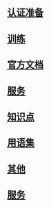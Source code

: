 ## [认证准备](./credentials/credentials.md)

## [训练](./training/training.md)

## [官方文档](./documentation/documentation.md)

## [服务](./services/services.md)

## [知识点](./KnowledgePoints/KnowledgePoints.md)

## [用语集](./other/glos-chap.md)

## [其他](./other/other.md)

## [服务](./other/links.md)